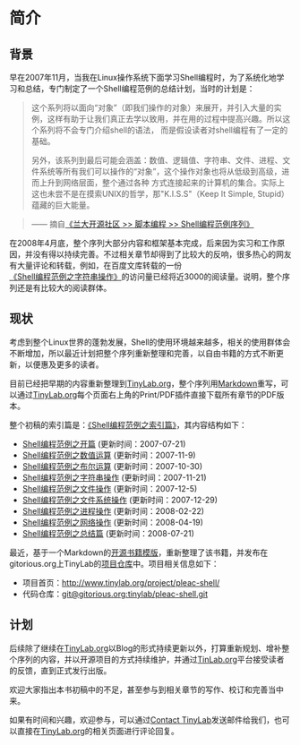 # 简介

## 背景

早在2007年11月，当我在Linux操作系统下面学习Shell编程时，为了系统化地学习和总结，专门制定了一个Shell编程范例的总结计划，当时的计划是：

> 这个系列将以面向“对象”（即我们操作的对象）来展开，并引入大量的实例，这样有助于让我们真正去学以致用，并在用的过程中提高兴趣。所以这个系列将不会专门介绍shell的语法，
> 而是假设读者对shell编程有了一定的基础。
>
> 另外，该系列到最后可能会涵盖：数值、逻辑值、字符串、文件、进程、文件系统等所有我们可以操作的“对象”，这个操作对象也将从低级到高级，进而上升到网络层面，整个通过各种
> 方式连接起来的计算机的集合。实际上这也未尝不是在摸索UNIX的哲学，那"K.I.S.S"（Keep It Simple, Stupid）蕴藏的巨大能量。

> —— 摘自[《兰大开源社区 >> 脚本编程 >> Shell编程范例序列》](http://oss.lzu.edu.cn/old/modules/newbb/viewtopic.php?topic_id=1203&forum=26&post_id=4714#forumpost4714)

在2008年4月底，整个序列大部分内容和框架基本完成，后来因为实习和工作原因，并没有得以持续完善。不过相关章节却得到了比较大的反响，很多热心的网友有大量评论和转载，例如，在百度文库转载的一份[《Shell编程范例之字符串操作》](http://wenku.baidu.com/link?url=WChC-PdR7rqPiwkuo70l2zGo3YVCFrG2cRRwMXsRh4niknUlAWd2eI-AMAiP2GbxhL-BFfV_CL65zUXjEXKYf0zVhF2AHZych7X1_b4pg47)的访问量已经将近3000的阅读量。说明，整个序列还是有比较大的阅读群体。

## 现状

考虑到整个Linux世界的蓬勃发展，Shell的使用环境越来越多，相关的使用群体会不断增加，所以最近计划把整个序列重新整理和完善，以自由书籍的方式不断更新，以便惠及更多的读者。

目前已经把早期的内容重新整理到[TinyLab.org](http://tinylab.org)，整个序列用[Markdown](http://www.tinylab.org/start-posting-with-markdown/)重写，可以通过[TinyLab.org](http://tinylab.org)每个页面右上角的Print/PDF插件直接下载所有章节的PDF版本。

整个初稿的索引篇是：[《Shell编程范例之索引篇》](http://www.tinylab.org/shell-programming-paradigm-series-index-review/)，其内容结构如下：

- [Shell编程范例之开篇](http://www.tinylab.org/shell-programming-paradigm-begins-with/) (更新时间：2007-07-21)
- [Shell编程范例之数值运算](http://www.tinylab.org/shell-numeric-calculation/) (更新时间：2007-11-9)
- [Shell编程范例之布尔运算](http://www.tinylab.org/shell-programming-paradigm-of-boolean-operations/) (更新时间：2007-10-30)
- [Shell编程范例之字符串操作](http://www.tinylab.org/shell-programming-paradigm-of-string-manipulation/) (更新时间：2007-11-21)
- [Shell编程范例之文件操作](http://www.tinylab.org/shell-programming-paradigms-of-file-operations/) (更新时间：2007-12-5)
- [Shell编程范例之文件系统操作](http://www.tinylab.org/shell-programming-paradigm-in-file-system-operations/) (更新时间：2007-12-29)
- [Shell编程范例之进程操作](http://www.tinylab.org/shell-programming-paradigm-of-process-operations/) (更新时间：2008-02-22)
- [Shell编程范例之网络操作](http://www.tinylab.org/shell-programming-paradigm-of-network-operations/) (更新时间：2008-04-19)
- [Shell编程范例之总结篇](http://www.tinylab.org/summary-of-shell-programming-paradigm-article/) (更新时间：2008-07-21)<br>

最近，基于一个Markdown的[开源书籍模版](http://github.com/larrycai/kaiyuanbook)，重新整理了该书籍，并发布在gitorious.org上TinyLab的[项目仓库](https://gitorious.org/tinylab/pleac-shell)中。项目相关信息如下：

- 项目首页：<http://www.tinylab.org/project/pleac-shell/>
- 代码仓库：[git@gitorious.org:tinylab/pleac-shell.git](https://gitorious.org/tinylab/pleac-shell)

## 计划

后续除了继续在[TinyLab.org](http://tinylab.org)以Blog的形式持续更新以外，打算重新规划、增补整个序列的内容，并以开源项目的方式持续维护，并通过[TinLab.org](http://tinylab.org)平台接受读者的反馈，直到正式发行出版。

欢迎大家指出本书初稿中的不足，甚至参与到相关章节的写作、校订和完善当中来。

如果有时间和兴趣，欢迎参与，可以通过[Contact TinyLab](http://www.tinylab.org/contact/)发送邮件给我们，也可以直接在[TinyLab.org](http://tinylab.org)的相关页面进行评论回复。
